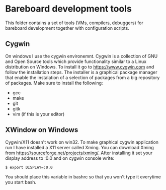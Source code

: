 # Bareboard development tools

This folder contains a set of tools (VMs, compilers, debuggers) for bareboard development together with configuration scripts.

## Cygwin
On windows I use the cygwin environemnt. Cygwin is a collection of GNU and Open Source tools which provide functionality similar to a Linux distribution on Windows. To install it go to https://www.cygwin.com and follow the installation steps. The installer is a graphical package manager that enable the instalation of a selection of packages from a big repository of packages. Make sure to install the following:
 * gcc
 * make
 * git
 * gitk
 * vim (if this is your editor)

## XWindow on Windows
Cygwin/X11 doesn't work on win32. To make graphical cygwin application run I have installed a X11 server called Xming. You can download Xming from https://sourceforge.net/projects/xming/. After installing it set your display address to :0.0 and on cygwin console write:

```bash
$ export DISPLAY=:0.0
```

You should place this variable in bashrc so that you won't type it everytime you start bash.
